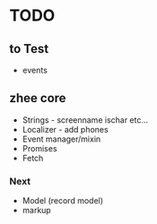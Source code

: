 # TODO


## to Test
- events

## zhee core

- Strings - screenname ischar etc...
- Localizer - add phones
- Event manager/mixin
- Promises
- Fetch

### Next

- Model (record model)
- markup


